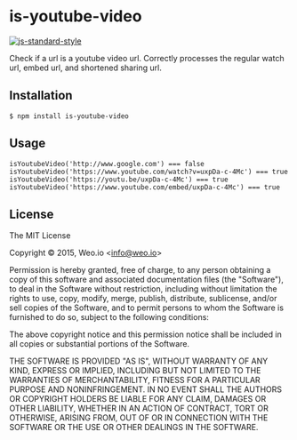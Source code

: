 
# is-youtube-video

[![js-standard-style](https://img.shields.io/badge/code%20style-standard-brightgreen.svg?style=flat)](https://github.com/feross/standard)

Check if a url is a youtube video url.  Correctly processes the regular watch url, embed url, and shortened sharing url.

## Installation

    $ npm install is-youtube-video

## Usage

`isYoutubeVideo('http://www.google.com') === false`
`isYoutubeVideo('https://www.youtube.com/watch?v=uxpDa-c-4Mc') === true`
`isYoutubeVideo('https://youtu.be/uxpDa-c-4Mc') === true`
`isYoutubeVideo('https://www.youtube.com/embed/uxpDa-c-4Mc') === true`

## License

The MIT License

Copyright &copy; 2015, Weo.io &lt;info@weo.io&gt;

Permission is hereby granted, free of charge, to any person obtaining a copy of this software and associated documentation files (the "Software"), to deal in the Software without restriction, including without limitation the rights to use, copy, modify, merge, publish, distribute, sublicense, and/or sell copies of the Software, and to permit persons to whom the Software is furnished to do so, subject to the following conditions:

The above copyright notice and this permission notice shall be included in all copies or substantial portions of the Software.

THE SOFTWARE IS PROVIDED "AS IS", WITHOUT WARRANTY OF ANY KIND, EXPRESS OR IMPLIED, INCLUDING BUT NOT LIMITED TO THE WARRANTIES OF MERCHANTABILITY, FITNESS FOR A PARTICULAR PURPOSE AND NONINFRINGEMENT. IN NO EVENT SHALL THE AUTHORS OR COPYRIGHT HOLDERS BE LIABLE FOR ANY CLAIM, DAMAGES OR OTHER LIABILITY, WHETHER IN AN ACTION OF CONTRACT, TORT OR OTHERWISE, ARISING FROM, OUT OF OR IN CONNECTION WITH THE SOFTWARE OR THE USE OR OTHER DEALINGS IN THE SOFTWARE.
